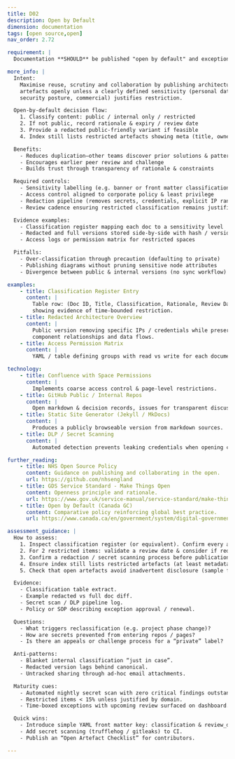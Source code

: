 ```yaml
---
title: D02
description: Open by Default
dimension: documentation
tags: [open source,open]
nav_order: 2.72

requirement: |
  Documentation **SHOULD** be published "open by default" and exceptions handled according to policy i.e. sensitivity etc.

more_info: |
  Intent:
    Maximise reuse, scrutiny and collaboration by publishing architecture
    artefacts openly unless a clearly defined sensitivity (personal data,
    security posture, commercial) justifies restriction.

  Open-by-default decision flow:
    1. Classify content: public / internal only / restricted
    2. If not public, record rationale & expiry / review date
    3. Provide a redacted public-friendly variant if feasible
    4. Index still lists restricted artefacts showing meta (title, owner)

  Benefits:
    - Reduces duplication—other teams discover prior solutions & patterns
    - Encourages earlier peer review and challenge
    - Builds trust through transparency of rationale & constraints

  Required controls:
    - Sensitivity labelling (e.g. banner or front matter classification)
    - Access control aligned to corporate policy & least privilege
    - Redaction pipeline (removes secrets, credentials, explicit IP ranges)
    - Review cadence ensuring restricted classification remains justified

  Evidence examples:
    - Classification register mapping each doc to a sensitivity level
    - Redacted and full versions stored side-by-side with hash / version
    - Access logs or permission matrix for restricted spaces

  Pitfalls:
    - Over-classification through precaution (defaulting to private)
    - Publishing diagrams without pruning sensitive node attributes
    - Divergence between public & internal versions (no sync workflow)

examples: 
    - title: Classification Register Entry
      content: |
        Table row: (Doc ID, Title, Classification, Rationale, Review Date, Owner)
        showing evidence of time-bounded restriction.
    - title: Redacted Architecture Overview
      content: |
        Public version removing specific IPs / credentials while preserving
        component relationships and data flows.
    - title: Access Permission Matrix
      content: |
        YAML / table defining groups with read vs write for each documentation area.

technology:
    - title: Confluence with Space Permissions
      content: |
        Implements coarse access control & page-level restrictions.
    - title: GitHub Public / Internal Repos
      content: |
        Open markdown & decision records, issues for transparent discussion.
    - title: Static Site Generator (Jekyll / MkDocs)
      content: |
        Produces a publicly browseable version from markdown sources.
    - title: DLP / Secret Scanning
      content: |
        Automated detection prevents leaking credentials when opening content.

further_reading:
    - title: NHS Open Source Policy
      content: Guidance on publishing and collaborating in the open.
      url: https://github.com/nhsengland
    - title: GDS Service Standard - Make Things Open
      content: Openness principle and rationale.
      url: https://www.gov.uk/service-manual/service-standard/make-things-open-it-makes-things-better
    - title: Open by Default (Canada GC)
      content: Comparative policy reinforcing global best practice.
      url: https://www.canada.ca/en/government/system/digital-government/open-government.html

assessment_guidance: |
  How to assess:
    1. Inspect classification register (or equivalent). Confirm every architecture artefact is tagged Public / Internal / Restricted with rationale.
    2. For 2 restricted items: validate a review date & consider if redacted public version exists.
    3. Confirm a redaction / secret scanning process before publication (tooling or documented checklist).
    4. Ensure index still lists restricted artefacts (at least metadata) for discoverability.
    5. Check that open artefacts avoid inadvertent disclosure (sample for IPs / credentials / personal data references).

  Evidence:
    - Classification table extract.
    - Example redacted vs full doc diff.
    - Secret scan / DLP pipeline log.
    - Policy or SOP describing exception approval / renewal.

  Questions:
    - What triggers reclassification (e.g. project phase change)?
    - How are secrets prevented from entering repos / pages?
    - Is there an appeals or challenge process for a “private” label?

  Anti‑patterns:
    - Blanket internal classification “just in case”.
    - Redacted version lags behind canonical.
    - Untracked sharing through ad‑hoc email attachments.

  Maturity cues:
    - Automated nightly secret scan with zero critical findings outstanding.
    - Restricted items < 15% unless justified by domain.
    - Time‑boxed exceptions with upcoming review surfaced on dashboard.

  Quick wins:
    - Introduce simple YAML front matter key: classification & review_date.
    - Add secret scanning (trufflehog / gitleaks) to CI.
    - Publish an “Open Artefact Checklist” for contributors.

---
```

